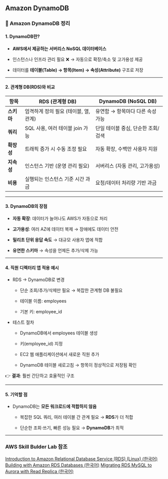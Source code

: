 ## Amazon DynamoDB

### 🔑 Amazon DynamoDB 정리
#### 1. DynamoDB란?

- **AWS에서 제공하는 서버리스 NoSQL 데이터베이스**

- 인스턴스나 인프라 관리 필요 ❌ → 자동으로 확장/축소 및 고가용성 제공

- 데이터를 **테이블(Table) → 항목(Item) → 속성(Attribute)** 구조로 저장

---

#### 2. 관계형 DB(RDS)와 비교

| 항목      | RDS (관계형 DB)            | DynamoDB (NoSQL DB)  |
| ------- | ----------------------- | -------------------- |
| **스키마** | 엄격하게 정의 필요 (테이블, 열, 관계) | 유연함 → 항목마다 다른 속성 가능  |
| **쿼리**  | SQL 사용, 여러 테이블 join 가능  | 단일 테이블 중심, 단순한 조회/검색 |
| **확장성** | 트래픽 증가 시 수동 조정 필요       | 자동 확장, 수백만 사용자 지원    |
| **지속성** | 인스턴스 기반 (운영 관리 필요)      | 서버리스 (자동 관리, 고가용성)   |
| **비용**  | 실행되는 인스턴스 기준 시간 과금      | 요청/데이터 처리량 기반 과금     |

---
#### 3. DynamoDB의 장점

- **자동 확장**: 데이터가 늘어나도 AWS가 자동으로 처리

- **고가용성**: 여러 AZ에 데이터 복제 → 장애에도 데이터 안전

- **밀리초 단위 응답 속도** → 대규모 사용자 앱에 적합

- **유연한 스키마** → 속성을 언제든 추가/삭제 가능

---

#### 4. 직원 디렉터리 앱 적용 예시

- RDS → DynamoDB로 변경

    - 단순 조회/추가/삭제만 필요 → 복잡한 관계형 DB 불필요

    - 테이블 이름: employees

    - 기본 키: employee_id

- 테스트 절차

    - DynamoDB에서 employees 테이블 생성

    - 키(employee_id) 지정

    - EC2 웹 애플리케이션에서 새로운 직원 추가

    - DynamoDB 테이블 새로고침 → 항목이 정상적으로 저장됨 확인

👉 **결과**: 훨씬 간단하고 효율적인 구조

---

#### 5. 기억할 점

- DynamoDB는 **모든 워크로드에 적합하지 않음**

    - 복잡한 SQL 쿼리, 여러 테이블 간 관계 필요 → **RDS**가 더 적합

    - 단순한 조회·쓰기, 빠른 성능 필요 → **DynamoDB**가 최적

---



### AWS Skill Bulder Lab 참조
[Introduction to Amazon Relational Database Service (RDS) (Linux) (한국어)](https://skillbuilder.aws/learn/RFCPWJ2VNY/introduction-to-amazon-relational-database-service-rds-linux-/MK6ZRVMHC5)
[Building with Amazon RDS Databases (한국어)](https://skillbuilder.aws/learn/NE7Q49VGU9/building-with-amazon-rds-databases-/CHQBDXTCQG)
[Migrating RDS MySQL to Aurora with Read Replica (한국어)](https://skillbuilder.aws/learn/RZF2GBUUWX/migrating-rds-mysql-to-aurora-with-read-replica-/DF2GN2A445)
 